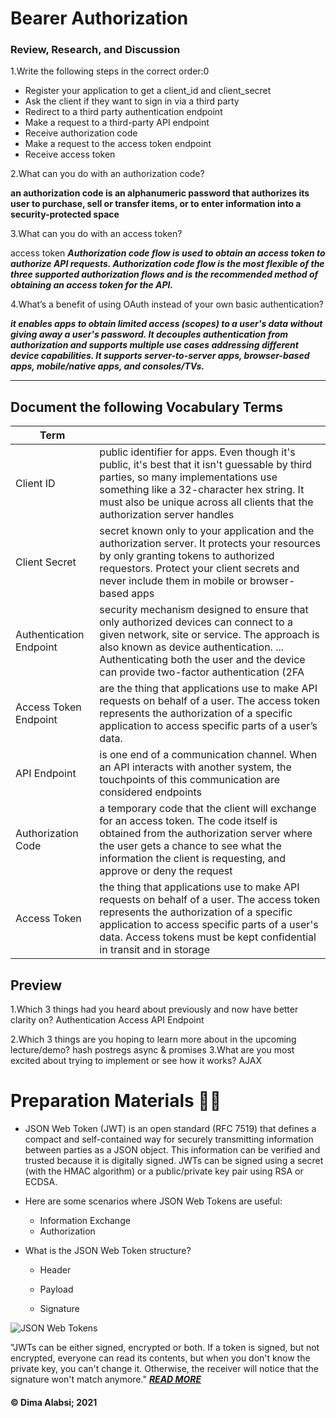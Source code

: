 


# Bearer Authorization


### Review, Research, and Discussion

1.Write the following steps in the correct order:0
 * Register your application to get a client_id and client_secret
* Ask the client if they want to sign in via a third party
* Redirect to a third party authentication endpoint
* Make a request to a third-party API endpoint
* Receive authorization code
* Make a request to the access token endpoint
* Receive access token

2.What can you do with an authorization code?

**an authorization code is an alphanumeric password that authorizes its user to purchase, sell or transfer items, or to enter information into a security-protected space**

3.What can you do with an access token?

access token
***Authorization code flow is used to obtain an access token to authorize API requests. Authorization code flow is the most flexible of the three supported authorization flows and is the recommended method of obtaining an access token for the API.***

4.What’s a benefit of using OAuth instead of your own basic authentication?

***it enables apps to obtain limited access (scopes) to a user's data without giving away a user's password. It decouples authentication from authorization and supports multiple use cases addressing different device capabilities. It supports server-to-server apps, browser-based apps, mobile/native apps, and consoles/TVs.***

--------------------



## Document the following Vocabulary Terms 


|Term||
|----|-----|
|Client ID|public identifier for apps. Even though it's public, it's best that it isn't guessable by third parties, so many implementations use something like a 32-character hex string. It must also be unique across all clients that the authorization server handles|
|Client Secret|secret known only to your application and the authorization server. It protects your resources by only granting tokens to authorized requestors. Protect your client secrets and never include them in mobile or browser-based apps|
|Authentication Endpoint| security mechanism designed to ensure that only authorized devices can connect to a given network, site or service. The approach is also known as device authentication. ... Authenticating both the user and the device can provide two-factor authentication (2FA|
|Access Token Endpoint| are the thing that applications use to make API requests on behalf of a user. The access token represents the authorization of a specific application to access specific parts of a user’s data.|
|API Endpoint| is one end of a communication channel. When an API interacts with another system, the touchpoints of this communication are considered endpoints|
|Authorization Code|a temporary code that the client will exchange for an access token. The code itself is obtained from the authorization server where the user gets a chance to see what the information the client is requesting, and approve or deny the request|
|Access Token|the thing that applications use to make API requests on behalf of a user. The access token represents the authorization of a specific application to access specific parts of a user's data. Access tokens must be kept confidential in transit and in storage|


## Preview

1.Which 3 things had you heard about previously and now have better clarity on?
Authentication
Access 
API Endpoint

2.Which 3 things are you hoping to learn more about in the upcoming lecture/demo?
hash
postregs
async & promises
3.What are you most excited about trying to implement or see how it works?
AJAX



# Preparation Materials 👩‍💻

* JSON Web Token (JWT) is an open standard (RFC 7519) that defines a compact and self-contained way for securely transmitting information between parties as a JSON object. This information can be verified and trusted because it is digitally signed. JWTs can be signed using a secret (with the HMAC algorithm) or a public/private key pair using RSA or ECDSA.


* Here are some scenarios where JSON Web Tokens are useful:
   * Information Exchange 
   * Authorization



 * What is the JSON Web Token structure?

     * Header
      * Payload

    * Signature  

![JSON Web Tokens](https://camo.githubusercontent.com/3dfdc1193afbd3ed787bf1d23a3736a6c33a222fecdfc7be462514434a69972b/68747470733a2f2f7777772e6e6f74736f7365637572652e636f6d2f77702d636f6e74656e742f75706c6f6164732f323031362f30352f696d6167653030312e706e67)



"JWTs can be either signed, encrypted or both. If a token is signed, but not encrypted, everyone can read its contents, but when you don't know the private key, you can't change it. Otherwise, the receiver will notice that the signature won't match anymore." ***[READ MORE](https://stackoverflow.com/questions/27301557/if-you-can-decode-jwt-how-are-they-secure)***

 #### &copy; Dima Alabsi; 2021
